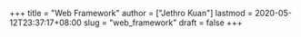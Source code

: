 +++
title = "Web Framework"
author = ["Jethro Kuan"]
lastmod = 2020-05-12T23:37:17+08:00
slug = "web_framework"
draft = false
+++
